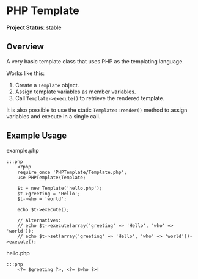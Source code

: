 # PHP Template

__Project Status__: stable


## Overview

A very basic template class that uses PHP as the templating language.

Works like this:

1. Create a `Template` object.
1. Assign template variables as member variables.
1. Call `Template->execute()` to retrieve the rendered template.

It is also possible to use the static `Template::render()` method to assign variables and execute in a single call.


## Example Usage

example.php

	:::php
		<?php
		require_once 'PHPTemplate/Template.php';
		use PHPTemplate\Template;

		$t = new Template('hello.php');
		$t->greeting = 'Hello';
		$t->who = 'world';

		echo $t->execute();

		// Alternatives:
		// echo $t->execute(array('greeting' => 'Hello', 'who' => 'world'));
		// echo $t->set(array('greeting' => 'Hello', 'who' => 'world'))->execute();

hello.php

	:::php
		<?= $greeting ?>, <?= $who ?>!

